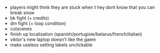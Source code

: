 * players might think they are stuck when t hey dont know that you can break snow
* bk fight (+ credits)
* dm fight (+ loop condition)
* cutscenes
* finish up localisation (spanish/portugisie/belarus/french/italian)
* viktor's new laptop doesn't like the gaem
* make useless setting labels unclickable
